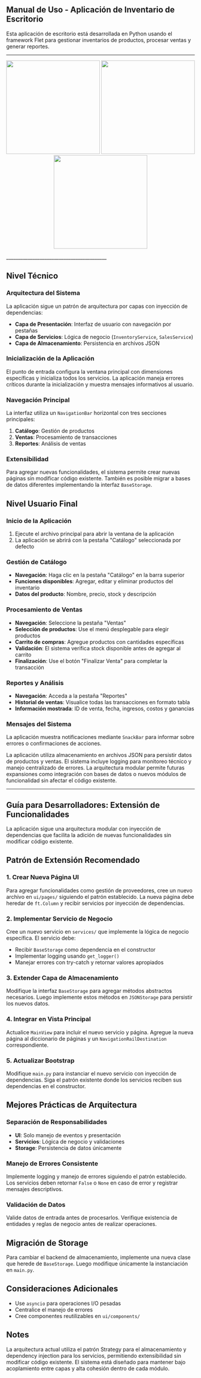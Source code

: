 ## Manual de Uso - Aplicación de Inventario de Escritorio

Esta aplicación de escritorio está desarrollada en Python usando el framework Flet para gestionar inventarios de productos, procesar ventas y generar reportes.

_________________________________________
<p align="center">
  <img src="https://github.com/user-attachments/assets/ffb71ce1-9378-40e6-9576-238254822c47" width="250">
  <img src="https://github.com/user-attachments/assets/27fdf612-941b-45a8-b768-ed618a6bd411" width="250">
  <img src="https://github.com/user-attachments/assets/070eadbe-5cd8-4747-99e2-7c4631ebc8bb" width="250">
</p>
__________________________________________

## Nivel Técnico

### Arquitectura del Sistema

La aplicación sigue un patrón de arquitectura por capas con inyección de dependencias:

- **Capa de Presentación**: Interfaz de usuario con navegación por pestañas
- **Capa de Servicios**: Lógica de negocio (`InventoryService`, `SalesService`)
- **Capa de Almacenamiento**: Persistencia en archivos JSON

### Inicialización de la Aplicación

El punto de entrada configura la ventana principal con dimensiones específicas y inicializa todos los servicios. La aplicación maneja errores críticos durante la inicialización y muestra mensajes informativos al usuario.

### Navegación Principal

La interfaz utiliza un `NavigationBar` horizontal con tres secciones principales:

1. **Catálogo**: Gestión de productos
2. **Ventas**: Procesamiento de transacciones  
3. **Reportes**: Análisis de ventas

### Extensibilidad

Para agregar nuevas funcionalidades, el sistema permite crear nuevas páginas sin modificar código existente. También es posible migrar a bases de datos diferentes implementando la interfaz `BaseStorage`.

## Nivel Usuario Final

### Inicio de la Aplicación

1. Ejecute el archivo principal para abrir la ventana de la aplicación
2. La aplicación se abrirá con la pestaña "Catálogo" seleccionada por defecto

### Gestión de Catálogo

- **Navegación**: Haga clic en la pestaña "Catálogo" en la barra superior
- **Funciones disponibles**: Agregar, editar y eliminar productos del inventario
- **Datos del producto**: Nombre, precio, stock y descripción

### Procesamiento de Ventas

- **Navegación**: Seleccione la pestaña "Ventas"
- **Selección de productos**: Use el menú desplegable para elegir productos 
- **Carrito de compras**: Agregue productos con cantidades específicas
- **Validación**: El sistema verifica stock disponible antes de agregar al carrito 
- **Finalización**: Use el botón "Finalizar Venta" para completar la transacción

### Reportes y Análisis

- **Navegación**: Acceda a la pestaña "Reportes"
- **Historial de ventas**: Visualice todas las transacciones en formato tabla 
- **Información mostrada**: ID de venta, fecha, ingresos, costos y ganancias

### Mensajes del Sistema

La aplicación muestra notificaciones mediante `SnackBar` para informar sobre errores o confirmaciones de acciones.


La aplicación utiliza almacenamiento en archivos JSON para persistir datos de productos y ventas. El sistema incluye logging para monitoreo técnico y manejo centralizado de errores. La arquitectura modular permite futuras expansiones como integración con bases de datos o nuevos módulos de funcionalidad sin afectar el código existente.
_____________________________________________

## Guía para Desarrolladores: Extensión de Funcionalidades

La aplicación sigue una arquitectura modular con inyección de dependencias que facilita la adición de nuevas funcionalidades sin modificar código existente.

## Patrón de Extensión Recomendado

### 1. Crear Nueva Página UI

Para agregar funcionalidades como gestión de proveedores, cree un nuevo archivo en `ui/pages/` siguiendo el patrón establecido. La nueva página debe heredar de `ft.Column` y recibir servicios por inyección de dependencias.

### 2. Implementar Servicio de Negocio

Cree un nuevo servicio en `services/` que implemente la lógica de negocio específica. El servicio debe:

- Recibir `BaseStorage` como dependencia en el constructor
- Implementar logging usando `get_logger()`
- Manejar errores con try-catch y retornar valores apropiados

### 3. Extender Capa de Almacenamiento

Modifique la interfaz `BaseStorage` para agregar métodos abstractos necesarios. Luego implemente estos métodos en `JSONStorage` para persistir los nuevos datos.

### 4. Integrar en Vista Principal

Actualice `MainView` para incluir el nuevo servicio y página. Agregue la nueva página al diccionario de páginas y un `NavigationRailDestination` correspondiente.

### 5. Actualizar Bootstrap

Modifique `main.py` para instanciar el nuevo servicio con inyección de dependencias. Siga el patrón existente donde los servicios reciben sus dependencias en el constructor.

## Mejores Prácticas de Arquitectura

### Separación de Responsabilidades

- **UI**: Solo manejo de eventos y presentación
- **Servicios**: Lógica de negocio y validaciones 
- **Storage**: Persistencia de datos únicamente

### Manejo de Errores Consistente

Implemente logging y manejo de errores siguiendo el patrón establecido. Los servicios deben retornar `False` o `None` en caso de error y registrar mensajes descriptivos.

### Validación de Datos

Valide datos de entrada antes de procesarlos. Verifique existencia de entidades y reglas de negocio antes de realizar operaciones.

## Migración de Storage

Para cambiar el backend de almacenamiento, implemente una nueva clase que herede de `BaseStorage`. Luego modifique únicamente la instanciación en `main.py`.

## Consideraciones Adicionales

- Use `asyncio` para operaciones I/O pesadas 
- Centralice el manejo de errores
- Cree componentes reutilizables en `ui/components/`

## Notes

La arquitectura actual utiliza el patrón Strategy para el almacenamiento y dependency injection para los servicios, permitiendo extensibilidad sin modificar código existente. El sistema está diseñado para mantener bajo acoplamiento entre capas y alta cohesión dentro de cada módulo.
